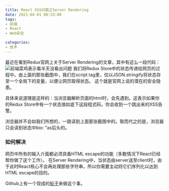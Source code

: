 ```yaml
---
title: React XSS问题之Server Rendering
date: 2021-04-01 00:33:00
tags:
- 前端
- React
- Web安全

categories:
- 技术
---
```

最近在看到Redux官网上关于Server Rendering的文章，其中有这么一段代码：
![前端菜鸡表示看半天没看出问题](https://miro.medium.com/max/3132/1*30HMtDWQ9Erij96c0oOKJg.png)
我们将Redux Store中的状态传递给网页的过程中。由上面的那张截图中，我们在script tag里，仅以JSON.stringify将状态存至一个全局下的变量，以便让网页取得状态。
这个就是官网上说的潜在的安全隐患。

<!--more-->

具体来说道理是这样的：当浏览器解析页面的html时，会先遇到<script>然后继续往下解析，直到浏览器读到</script>。这表示如果你的Redux Store中有一个状态值如底下这段程式码，你会收到一个跳出来的XSS告警。

浏览器并不会如我们所想的，一路读到上面那张截图中的</script>。取而代之的是，浏览器只会读到状态中bio: "as后头的</script>。

### 如何解决
网页中所有的输入介面都必须具备HTML escape的功能（多数情况下React已经帮你做了这个工作）。
在Server Rendering中，当状态由server送至client时，由于此时React核心不会再处理那些字符串，所以你需要主动将它们序列化以达到HTML escape的目的。

Github上有一个现成的[轮子](https://github.com/yahoo/serialize-javascript)来做这个事。